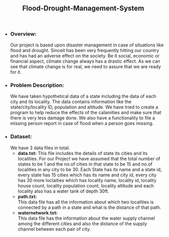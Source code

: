 <h2 align='center'>Flood-Drought-Management-System</h2>
<br>
<ul>
<li>
<h3>Overview:</h3>
Our project is based upon disaster management in case of situations like flood and drought. Sinceit has been very frequently hitting our country and has had an adverse effect on the society. Be it social, economic or financial aspect, climate change always has a drastic effect. As we can see that climate change is for real, we need to assure that we are ready for it. 
</li>
<li>
<h3>Problem Description:</h3>
We have taken hypothetical data of a state including the data of each city and its locality. The data contains information like the state/city/locality ID, population and altitude. We have tried to create a program to help reduce the effects of the calamities and make sure that there is very less damage done. We also have a functionality to file a missing person report in case of flood when a person goes missing.
</li>
<li>  
<h3>Dataset:</h3>
We have 3 data files in total.<br>
  <ul>
    <li>
  <b>data.txt:</b>
  This file includes the details of state its cities and its localities. For our Project we have assumed that the total number of states to be 1 and the no.of cities in that state to be 15 and no.of localities in any city to be 30.
  Each State has its name and a state id, every state has 15 cities which has its name and city id, every city has 30 more loclaities which has locality name, locality id, locality house count, locality population count, locality altitude and each locality also has a water tank of depth 30ft.
    </li>
    <li>
      <b>path.txt:</b><br>
      This data file has all the information about which two localities is connected by a path in a state and what is the distance of that path.
    </li>
    <li>
      <b>waternetwork.txt:</b><br>
      This data file has the information about the water supply channel among the different cities and also the distance of the supply channel between each pair of city.
    </li>
  </ul>
